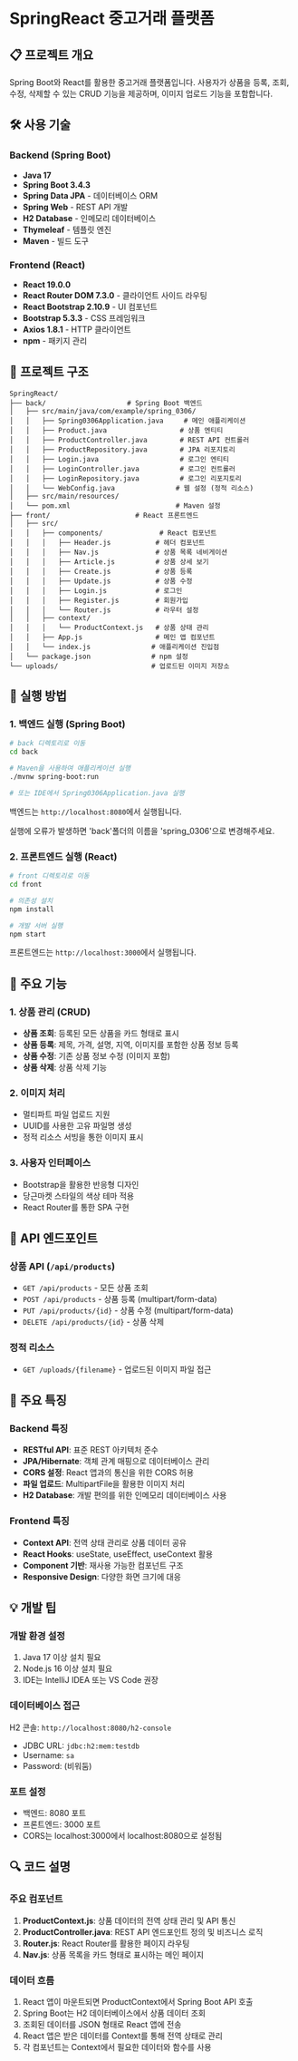# SpringReact 중고거래 플랫폼

## 📋 프로젝트 개요
Spring Boot와 React를 활용한 중고거래 플랫폼입니다. 사용자가 상품을 등록, 조회, 수정, 삭제할 수 있는 CRUD 기능을 제공하며, 이미지 업로드 기능을 포함합니다.

## 🛠 사용 기술

### Backend (Spring Boot)
- **Java 17**
- **Spring Boot 3.4.3**
- **Spring Data JPA** - 데이터베이스 ORM
- **Spring Web** - REST API 개발
- **H2 Database** - 인메모리 데이터베이스
- **Thymeleaf** - 템플릿 엔진
- **Maven** - 빌드 도구

### Frontend (React)
- **React 19.0.0**
- **React Router DOM 7.3.0** - 클라이언트 사이드 라우팅
- **React Bootstrap 2.10.9** - UI 컴포넌트
- **Bootstrap 5.3.3** - CSS 프레임워크
- **Axios 1.8.1** - HTTP 클라이언트
- **npm** - 패키지 관리

## 📁 프로젝트 구조

```
SpringReact/
├── back/                    # Spring Boot 백엔드
│   ├── src/main/java/com/example/spring_0306/
│   │   ├── Spring0306Application.java     # 메인 애플리케이션
│   │   ├── Product.java                  # 상품 엔티티
│   │   ├── ProductController.java        # REST API 컨트롤러
│   │   ├── ProductRepository.java        # JPA 리포지토리
│   │   ├── Login.java                    # 로그인 엔티티
│   │   ├── LoginController.java          # 로그인 컨트롤러
│   │   ├── LoginRepository.java          # 로그인 리포지토리
│   │   └── WebConfig.java               # 웹 설정 (정적 리소스)
│   ├── src/main/resources/
│   └── pom.xml                          # Maven 설정
├── front/                     # React 프론트엔드
│   ├── src/
│   │   ├── components/              # React 컴포넌트
│   │   │   ├── Header.js           # 헤더 컴포넌트
│   │   │   ├── Nav.js              # 상품 목록 네비게이션
│   │   │   ├── Article.js          # 상품 상세 보기
│   │   │   ├── Create.js           # 상품 등록
│   │   │   ├── Update.js           # 상품 수정
│   │   │   ├── Login.js            # 로그인
│   │   │   ├── Register.js         # 회원가입
│   │   │   └── Router.js           # 라우터 설정
│   │   ├── context/
│   │   │   └── ProductContext.js   # 상품 상태 관리
│   │   ├── App.js                  # 메인 앱 컴포넌트
│   │   └── index.js               # 애플리케이션 진입점
│   └── package.json               # npm 설정
└── uploads/                       # 업로드된 이미지 저장소
```

## 🚀 실행 방법

### 1. 백엔드 실행 (Spring Boot)

```bash
# back 디렉토리로 이동
cd back

# Maven을 사용하여 애플리케이션 실행
./mvnw spring-boot:run

# 또는 IDE에서 Spring0306Application.java 실행
```

백엔드는 `http://localhost:8080`에서 실행됩니다.

실행에 오류가 발생하면 'back'폴더의 이름을 'spring_0306'으로 변경해주세요.

### 2. 프론트엔드 실행 (React)

```bash
# front 디렉토리로 이동
cd front

# 의존성 설치
npm install

# 개발 서버 실행
npm start
```

프론트엔드는 `http://localhost:3000`에서 실행됩니다.

## 📝 주요 기능

### 1. 상품 관리 (CRUD)
- **상품 조회**: 등록된 모든 상품을 카드 형태로 표시
- **상품 등록**: 제목, 가격, 설명, 지역, 이미지를 포함한 상품 정보 등록
- **상품 수정**: 기존 상품 정보 수정 (이미지 포함)
- **상품 삭제**: 상품 삭제 기능

### 2. 이미지 처리
- 멀티파트 파일 업로드 지원
- UUID를 사용한 고유 파일명 생성
- 정적 리소스 서빙을 통한 이미지 표시

### 3. 사용자 인터페이스
- Bootstrap을 활용한 반응형 디자인
- 당근마켓 스타일의 색상 테마 적용
- React Router를 통한 SPA 구현

## 🔧 API 엔드포인트

### 상품 API (`/api/products`)
- `GET /api/products` - 모든 상품 조회
- `POST /api/products` - 상품 등록 (multipart/form-data)
- `PUT /api/products/{id}` - 상품 수정 (multipart/form-data)
- `DELETE /api/products/{id}` - 상품 삭제

### 정적 리소스
- `GET /uploads/{filename}` - 업로드된 이미지 파일 접근

## 🎯 주요 특징

### Backend 특징
- **RESTful API**: 표준 REST 아키텍처 준수
- **JPA/Hibernate**: 객체 관계 매핑으로 데이터베이스 관리
- **CORS 설정**: React 앱과의 통신을 위한 CORS 허용
- **파일 업로드**: MultipartFile을 활용한 이미지 처리
- **H2 Database**: 개발 편의를 위한 인메모리 데이터베이스 사용

### Frontend 특징
- **Context API**: 전역 상태 관리로 상품 데이터 공유
- **React Hooks**: useState, useEffect, useContext 활용
- **Component 기반**: 재사용 가능한 컴포넌트 구조
- **Responsive Design**: 다양한 화면 크기에 대응

## 💡 개발 팁

### 개발 환경 설정
1. Java 17 이상 설치 필요
2. Node.js 16 이상 설치 필요
3. IDE는 IntelliJ IDEA 또는 VS Code 권장

### 데이터베이스 접근
H2 콘솔: `http://localhost:8080/h2-console`
- JDBC URL: `jdbc:h2:mem:testdb`
- Username: `sa`
- Password: (비워둠)

### 포트 설정
- 백엔드: 8080 포트
- 프론트엔드: 3000 포트
- CORS는 localhost:3000에서 localhost:8080으로 설정됨

## 🔍 코드 설명

### 주요 컴포넌트

1. **ProductContext.js**: 상품 데이터의 전역 상태 관리 및 API 통신
2. **ProductController.java**: REST API 엔드포인트 정의 및 비즈니스 로직
3. **Router.js**: React Router를 활용한 페이지 라우팅
4. **Nav.js**: 상품 목록을 카드 형태로 표시하는 메인 페이지

### 데이터 흐름
1. React 앱이 마운트되면 ProductContext에서 Spring Boot API 호출
2. Spring Boot는 H2 데이터베이스에서 상품 데이터 조회
3. 조회된 데이터를 JSON 형태로 React 앱에 전송
4. React 앱은 받은 데이터를 Context를 통해 전역 상태로 관리
5. 각 컴포넌트는 Context에서 필요한 데이터와 함수를 사용
